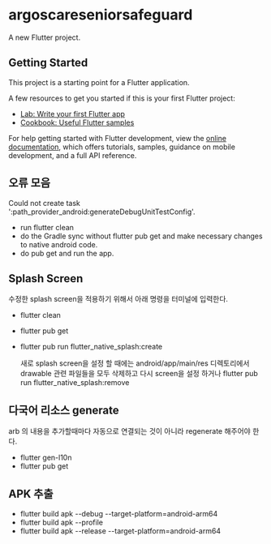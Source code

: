 # argoscareseniorsafeguard

A new Flutter project.

## Getting Started

This project is a starting point for a Flutter application.

A few resources to get you started if this is your first Flutter project:

- [Lab: Write your first Flutter app](https://docs.flutter.dev/get-started/codelab)
- [Cookbook: Useful Flutter samples](https://docs.flutter.dev/cookbook)

For help getting started with Flutter development, view the
[online documentation](https://docs.flutter.dev/), which offers tutorials,
samples, guidance on mobile development, and a full API reference.

## 오류 모음
Could not create task ':path_provider_android:generateDebugUnitTestConfig'.
 - run flutter clean
 - do the Gradle sync without flutter pub get and make necessary changes to native android code.
 - do pub get and run the app.

## Splash Screen
수정한 splash screen을 적용하기 위해서 아래 명령을 터미널에 입력한다.
 - flutter clean
 - flutter pub get
 - flutter pub run flutter_native_splash:create

   새로 splash screen을 설정 할 때에는 android/app/main/res 디렉토리에서 drawable 관련 파일들을 모두 삭제하고 다시 screen을 설정 하거나
   flutter pub run flutter_native_splash:remove

## 다국어 리소스 generate
arb 의 내용을 추가할때마다 자동으로 연결되는 것이 아니라 regenerate 해주어야 한다.
 - flutter gen-l10n
 - flutter pub get

## APK 추출
 - flutter build apk --debug --target-platform=android-arm64
 - flutter build apk --profile
 - flutter build apk --release --target-platform=android-arm64